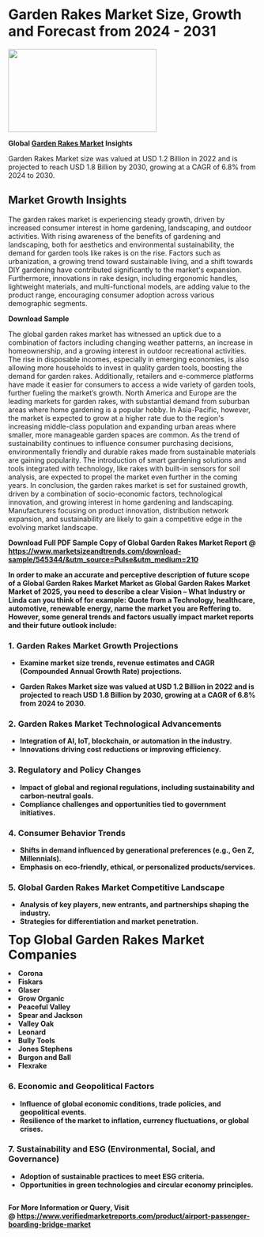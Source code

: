 <H1>Garden Rakes Market Size, Growth and Forecast from 2024 - 2031</H1><img class="aligncenter size-medium wp-image-584254" src="https://thirdeyenews.in/wp-content/uploads/2024/09/Global-Market-Research-300x168.jpeg" alt="" width="300" height="168" /><p><strong>Global&nbsp;<a href="https://www.marketsizeandtrends.com/download-sample/545344/&amp;utm_source=Pulse&amp;utm_medium=210">Garden Rakes Market</a> Insights</strong></p><p>Garden Rakes Market size was valued at USD 1.2 Billion in 2022 and is projected to reach USD 1.8 Billion by 2030, growing at a CAGR of 6.8% from 2024 to 2030.</p><p><h2>Market Growth Insights</h2> <p>The garden rakes market is experiencing steady growth, driven by increased consumer interest in home gardening, landscaping, and outdoor activities. With rising awareness of the benefits of gardening and landscaping, both for aesthetics and environmental sustainability, the demand for garden tools like rakes is on the rise. Factors such as urbanization, a growing trend toward sustainable living, and a shift towards DIY gardening have contributed significantly to the market's expansion. Furthermore, innovations in rake design, including ergonomic handles, lightweight materials, and multi-functional models, are adding value to the product range, encouraging consumer adoption across various demographic segments.</p> <p><strong>Download Sample</strong></p> <p>The global garden rakes market has witnessed an uptick due to a combination of factors including changing weather patterns, an increase in homeownership, and a growing interest in outdoor recreational activities. The rise in disposable incomes, especially in emerging economies, is also allowing more households to invest in quality garden tools, boosting the demand for garden rakes. Additionally, retailers and e-commerce platforms have made it easier for consumers to access a wide variety of garden tools, further fueling the market’s growth. North America and Europe are the leading markets for garden rakes, with substantial demand from suburban areas where home gardening is a popular hobby. In Asia-Pacific, however, the market is expected to grow at a higher rate due to the region's increasing middle-class population and expanding urban areas where smaller, more manageable garden spaces are common. As the trend of sustainability continues to influence consumer purchasing decisions, environmentally friendly and durable rakes made from sustainable materials are gaining popularity. The introduction of smart gardening solutions and tools integrated with technology, like rakes with built-in sensors for soil analysis, are expected to propel the market even further in the coming years. In conclusion, the garden rakes market is set for sustained growth, driven by a combination of socio-economic factors, technological innovation, and growing interest in home gardening and landscaping. Manufacturers focusing on product innovation, distribution network expansion, and sustainability are likely to gain a competitive edge in the evolving market landscape.</p> <p><strong></p><p><span class=""><strong>Download Full PDF Sample Copy of Global Garden Rakes Market Report</strong> @ <a href="https://www.marketsizeandtrends.com/download-sample/545344/&amp;utm_source=Pulse&amp;utm_medium=210" target="_blank">https://www.marketsizeandtrends.com/download-sample/545344/&amp;utm_source=Pulse&amp;utm_medium=210</a></span></p><p>In order to make an accurate and perceptive description of future scope of a Global&nbsp;Garden Rakes Market Market as Global&nbsp;Garden Rakes Market Market of 2025, you need to describe a clear Vision &ndash; What Industry or Linda can you think of for example: Quote from a Technology, healthcare, automotive, renewable energy, name the market you are Reffering to. However, some general trends and factors usually impact market reports and their future outlook include:</p><h3>1.&nbsp;<strong>Garden Rakes Market Growth Projections</strong></h3><ul><li>Examine market size trends, revenue estimates and CAGR (Compounded Annual Growth Rate) projections.</li><li><p>Garden Rakes Market size was valued at USD 1.2 Billion in 2022 and is projected to reach USD 1.8 Billion by 2030, growing at a CAGR of 6.8% from 2024 to 2030.</p></li></ul><h3>2.&nbsp;<strong>Garden Rakes Market Technological Advancements</strong></h3><ul><li>Integration of AI, IoT, blockchain, or automation in the industry.</li><li>Innovations driving cost reductions or improving efficiency.</li></ul><h3>3.&nbsp;<strong>Regulatory and Policy Changes</strong></h3><ul><li>Impact of global and regional regulations, including sustainability and carbon-neutral goals.</li><li>Compliance challenges and opportunities tied to government initiatives.</li></ul><h3>4.&nbsp;<strong>Consumer Behavior Trends</strong></h3><ul><li>Shifts in demand influenced by generational preferences (e.g., Gen Z, Millennials).</li><li>Emphasis on eco-friendly, ethical, or personalized products/services.</li></ul><h3>5.&nbsp;<strong>Global Garden Rakes Market Competitive Landscape</strong></h3><ul><li>Analysis of key players, new entrants, and partnerships shaping the industry.</li><li>Strategies for differentiation and market penetration.</li></ul><p data-pm-slice="1 1 []"><span style="color: inherit; font-family: inherit; font-size: 25px;">Top Global Garden Rakes Market Companies</span></p><div class="" data-test-id=""><p><li>Corona</li><li> Fiskars</li><li> Glaser</li><li> Grow Organic</li><li> Peaceful Valley</li><li> Spear and Jackson</li><li> Valley Oak</li><li> Leonard</li><li> Bully Tools</li><li> Jones Stephens</li><li> Burgon and Ball</li><li> Flexrake</li></p></div><h3>6.&nbsp;<strong>Economic and Geopolitical Factors</strong></h3><ul><li>Influence of global economic conditions, trade policies, and geopolitical events.</li><li>Resilience of the market to inflation, currency fluctuations, or global crises.</li></ul><h3>7.&nbsp;<strong>Sustainability and ESG (Environmental, Social, and Governance)</strong></h3><ul><li>Adoption of sustainable practices to meet ESG criteria.</li><li>Opportunities in green technologies and circular economy principles.</li></ul><h2><strong style="font-size: 14px;">For More Information or Query, Visit @&nbsp;</strong><a style="background-color: #ffffff; font-size: 14px;" href="https://www.marketsizeandtrends.com/report/garden-rakes-market/" target="_blank">https://www.verifiedmarketreports.com/product/airport-passenger-boarding-bridge-market</a></h2>
